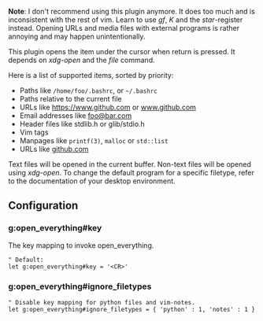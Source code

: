 **Note**: I don't recommend using this plugin anymore. It does too much and
is inconsistent with the rest of vim. Learn to use _gf_, _K_ and the
_star_-register instead. Opening URLs and media files with external
programs is rather annoying and may happen unintentionally.

This plugin opens the item under the cursor when return is pressed. It
depends on _xdg-open_ and the _file_ command.

Here is a list of supported items, sorted by priority:

* Paths like `/home/foo/.bashrc`, or `~/.bashrc`
* Paths relative to the current file
* URLs like https://www.github.com or www.github.com
* Email addresses like foo@bar.com
* Header files like stdlib.h or glib/stdio.h
* Vim tags
* Manpages like `printf(3)`, `malloc` or `std::list`
* URLs like [github.com](https://www.github.com)

Text files will be opened in the current buffer. Non-text files will be
opened using _xdg-open_. To change the default program for a specific
filetype, refer to the documentation of your desktop environment.

## Configuration
### g:open\_everything#key

The key mapping to invoke open\_everything.

```vim
" Default:
let g:open_everything#key = '<CR>'
```

### g:open\_everything#ignore\_filetypes

```vim
" Disable key mapping for python files and vim-notes.
let g:open_everything#ignore_filetypes = { 'python' : 1, 'notes' : 1 }
```
